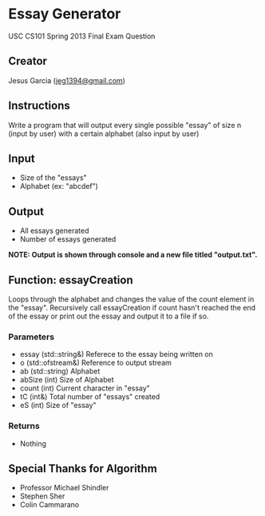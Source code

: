 # Essay Generator
USC CS101 Spring 2013 Final Exam Question

## Creator
Jesus Garcia (jeg1394@gmail.com)

## Instructions
Write a program that will output every single possible "essay" of size n (input by user) with a certain alphabet (also input by user)

## Input
* Size of the "essays"
* Alphabet (ex: "abcdef")

## Output
* All essays generated
* Number of essays generated

**NOTE: Output is shown through console and a new file titled "output.txt".**

## Function: essayCreation
Loops through the alphabet and changes the value of the count element
in the "essay". Recursively call essayCreation if count hasn't reached the
end of the essay or print out the essay and output it to a file if so.

### Parameters
* essay (std::string&)	Referece to the essay being written on
* o (std::ofstream&)	Reference to output stream
* ab (std::string)	Alphabet
* abSize (int)		Size of Alphabet
* count (int)		Current character in "essay"
* tC (int&)		Total number of "essays" created
* eS (int)		Size of "essay"

### Returns
* Nothing

## Special Thanks for Algorithm
* Professor Michael Shindler
* Stephen Sher
* Colin Cammarano